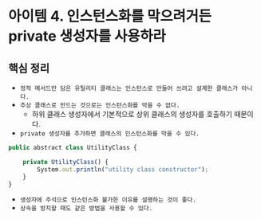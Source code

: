 # 아이템 4. 인스턴스화를 막으려거든 private 생성자를 사용하라

## 핵심 정리

- `정적 메서드만 담은 유틸리티 클래스는 인스턴스로 만들어 쓰려고 설계한 클래스가 아니다.`
- `추상 클래스로 만드는 것으로는 인스턴스화를 막을 수 없다.`
    - 하위 클래스 생성자에서 기본적으로 상위 클래스의 생성자를 호출하기  때문이다.
- `private 생성자를 추가하면 클래스의 인스턴스화를 막을 수 있다.`

```jsx
public abstract class UtilityClass {

    private UtilityClass() {
        System.out.println("utility class constructor");
    }
}
```

- `생성자에 주석으로 인스턴스화 불가한 이유를 설명하는 것이 좋다.`
- `상속을 방지할 때도 같은 방법을 사용할 수 있다.`